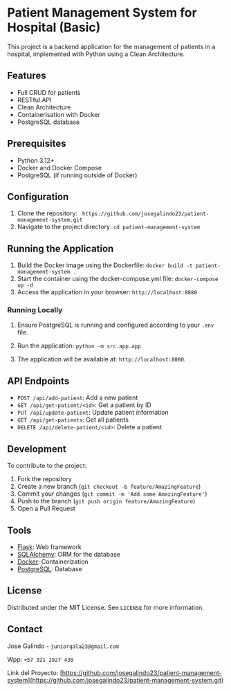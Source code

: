 # Patient Management System for Hospital (Basic)

This project is a backend application for the management of patients in a hospital, implemented with Python using a Clean Architecture.

## Features

- Full CRUD for patients
- RESTful API
- Clean Architecture
- Containerisation with Docker
- PostgreSQL database

## Prerequisites

- Python 3.12+
- Docker and Docker Compose
- PostgreSQL (if running outside of Docker)

## Configuration

1. Clone the repository:
` https://github.com/josegalindo23/patient-management-system.git`
2. Navigate to the project directory:
 `cd patient-management-system`

## Running the Application
1. Build the Docker image using the Dockerfile:
 `docker build -t patient-management-system .`
2. Start the container using the docker-compose.yml file:
 `docker-compose up -d`
4. Access the application in your browser:
 `http://localhost:8080`

### Running Locally

1. Ensure PostgreSQL is running and configured according to your `.env` file.

2. Run the application: `python -m src.app.app`

3. The application will be available at: `http://localhost:8080`.

## API Endpoints

- `POST /api/add-patient`: Add a new patient
- `GET /api/get-patient/<id>`: Get a patient by ID
- `PUT /api/update-patient`: Update patient information
- `GET /api/get-patients`: Get all patients
- `DELETE /api/delete-patient/<id>`: Delete a patient

## Development

To contribute to the project:

1. Fork the repository
2. Create a new branch (`git checkout -b feature/AmazingFeature`)
3. Commit your changes (`git commit -m 'Add some AmazingFeature'`)
4. Push to the branch (`git push origin feature/AmazingFeature`)
5. Open a Pull Request

## Tools 

- [Flask](https://flask.palletsprojects.com/): Web framework
- [SQLAlchemy](https://www.sqlalchemy.org/): ORM for the database
- [Docker](https://www.docker.com/): Containerization
- [PostgreSQL](https://www.postgresql.org/): Database

## License

Distributed under the MIT License. See `LICENSE` for more information.

## Contact

Jose Galindo - `juniorgala23@gmail.com`

Wpp: `+57 321 2927 430`

Link del Proyecto: [https://github.com/josegalindo23/patient-management-system](https://github.com/josegalindo23/patient-management-system.git)
